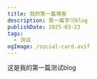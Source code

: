 ```yaml
---
title: 我的第一篇博客
description: 第一篇学习blog
publishDate: 2025-03-23
tags:
  - 测试
ogImage: /social-card.avif
---
```

这是我的第一篇测试blog
